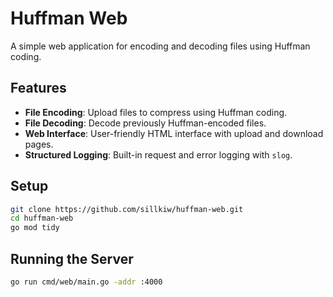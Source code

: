 # Huffman Web

A simple web application for encoding and decoding files using Huffman coding.

## Features

- **File Encoding**: Upload files to compress using Huffman coding.
- **File Decoding**: Decode previously Huffman-encoded files.
- **Web Interface**: User-friendly HTML interface with upload and download pages.
- **Structured Logging**: Built-in request and error logging with `slog`.

## Setup

```bash
git clone https://github.com/sillkiw/huffman-web.git
cd huffman-web
go mod tidy
```

## Running the Server

```bash
go run cmd/web/main.go -addr :4000
```
